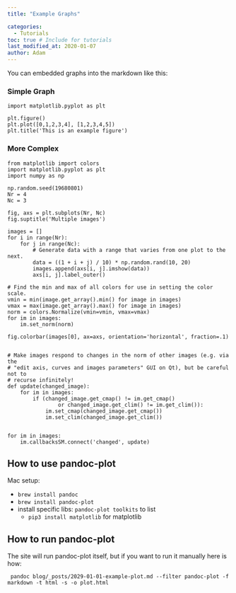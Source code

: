```yaml
---
title: "Example Graphs"

categories: 
  - Tutorials
toc: true # Include for tutorials
last_modified_at: 2020-01-07
author: Adam
---
```

You can embedded graphs into the markdown like this:

### Simple Graph
``` matplotlib
import matplotlib.pyplot as plt

plt.figure()
plt.plot([0,1,2,3,4], [1,2,3,4,5])
plt.title('This is an example figure')
```

### More Complex
``` matplotlib
from matplotlib import colors
import matplotlib.pyplot as plt
import numpy as np

np.random.seed(19680801)
Nr = 4
Nc = 3

fig, axs = plt.subplots(Nr, Nc)
fig.suptitle('Multiple images')

images = []
for i in range(Nr):
    for j in range(Nc):
        # Generate data with a range that varies from one plot to the next.
        data = ((1 + i + j) / 10) * np.random.rand(10, 20)
        images.append(axs[i, j].imshow(data))
        axs[i, j].label_outer()

# Find the min and max of all colors for use in setting the color scale.
vmin = min(image.get_array().min() for image in images)
vmax = max(image.get_array().max() for image in images)
norm = colors.Normalize(vmin=vmin, vmax=vmax)
for im in images:
    im.set_norm(norm)

fig.colorbar(images[0], ax=axs, orientation='horizontal', fraction=.1)


# Make images respond to changes in the norm of other images (e.g. via the
# "edit axis, curves and images parameters" GUI on Qt), but be careful not to
# recurse infinitely!
def update(changed_image):
    for im in images:
        if (changed_image.get_cmap() != im.get_cmap()
                or changed_image.get_clim() != im.get_clim()):
            im.set_cmap(changed_image.get_cmap())
            im.set_clim(changed_image.get_clim())


for im in images:
    im.callbacksSM.connect('changed', update)

```

## How to use pandoc-plot
Mac setup:

* `brew install pandoc`
* `brew install pandoc-plot`
* install specific libs: `pandoc-plot toolkits` to list
  * `pip3 install matplotlib` for matplotlib 

## How to run pandoc-plot
The site will run pandoc-plot itself, but if you want to run it manually here is how:
```
 pandoc blog/_posts/2029-01-01-example-plot.md --filter pandoc-plot -f markdown -t html -s -o plot.html
```